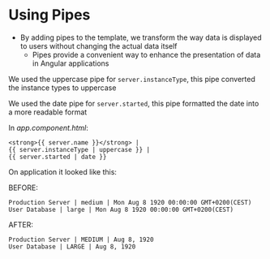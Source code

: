 # Using Pipes

- By adding pipes to the template, we transform the way data is displayed to users without changing the actual data itself
  - Pipes provide a convenient way to enhance the presentation of data in Angular applications

We used the uppercase pipe for `server.instanceType`, this pipe converted the instance types to uppercase

We used the date pipe for `server.started`, this pipe formatted the date into a more readable format

In _app.component.html_:

```
<strong>{{ server.name }}</strong> |
{{ server.instanceType | uppercase }} |
{{ server.started | date }}
```

On application it looked like this:

BEFORE:

```
Production Server | medium | Mon Aug 8 1920 00:00:00 GMT+0200(CEST)
User Database | large | Mon Aug 8 1920 00:00:00 GMT+0200(CEST)
```

AFTER:

```
Production Server | MEDIUM | Aug 8, 1920
User Database | LARGE | Aug 8, 1920
```
